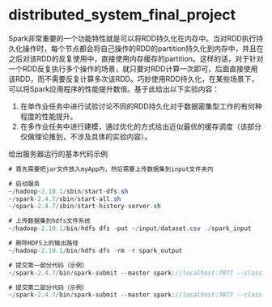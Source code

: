 # distributed_system_final_project

Spark非常重要的一个功能特性就是可以将RDD持久化在内存中。当对RDD执行持久化操作时，每个节点都会将自己操作的RDD的partition持久化到内存中，并且在之后对该RDD的反复使用中，直接使用内存缓存的partition。这样的话，对于针对一个RDD反复执行多个操作的场景，就只要对RDD计算一次即可，后面直接使用该RDD，而不需要反复计算多次该RDD。巧妙使用RDD持久化，在某些场景下，可以将Spark应用程序的性能提升数倍。基于此给出以下实验内容：

1. 在单作业任务中进行试验讨论不同的RDD持久化对于数据密集型工作的有何种程度的性能提升。
2. 在多作业任务中进行建模，通过优化的方式给出近似最优的缓存调度（该部分仅做理论推到，不涉及具体的实验内容）。


给出服务器运行的基本代码示例

```java
# 首先需要把jar文件放入myApp内，然后需要上传数据集到input文件夹内

# 启动服务
~/hadoop-2.10.1/sbin/start-dfs.sh
~/spark-2.4.7/sbin/start-all.sh
~/spark-2.4.7/sbin/start-history-server.sh

# 上传数据集到hdfs文件系统
~/hadoop-2.10.1/bin/hdfs dfs -put ~/input/dataset.csv ./spark_input

# 删除HDFS上的输出路径
~/hadoop-2.10.1/bin/hdfs dfs -rm -r spark_output

# 提交第一部分代码（示例）
~/spark-2.4.7/bin/spark-submit --master spark://localhost:7077 --class david.final_pj.cachingWithSQL /home/ubuntu/myApp/final_pj.jar 1000000 1

# 提交第二部分代码（示例）
~/spark-2.4.7/bin/spark-submit --master spark://localhost:7077 --class david.final_pj.cachingWithSQL2 /home/ubuntu/myApp/final_pj.jar hdfs://localhost:9000/user/ubuntu/spark_input 1

```

